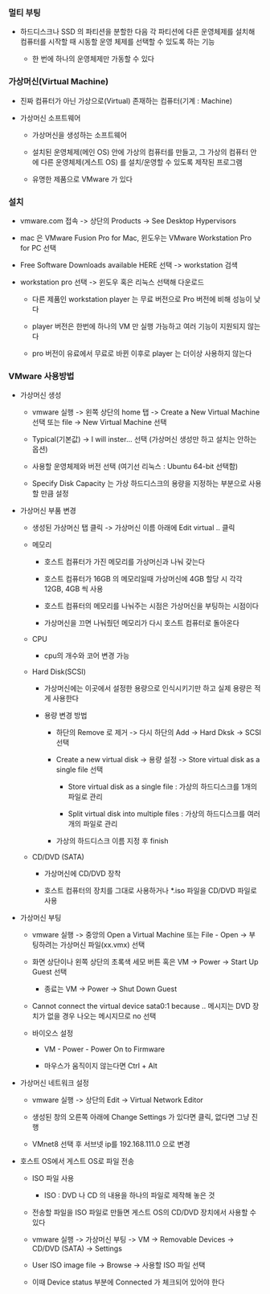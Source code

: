 ### 멀티 부팅

* 하드디스크나 SSD 의 파티션을 분할한 다음 각 파티션에 다른 운영체제를 설치해 컴퓨터를 시작할 때 시동할 운영 체제를 선택할 수 있도록 하는 기능

    - 한 번에 하나의 운영체제만 가동할 수 있다

### 가상머신(Virtual Machine)

* 진짜 컴퓨터가 아닌 가상으로(Virtual) 존재하는 컴퓨터(기계 : Machine)

* 가상머신 소프트웨어 

    - 가상머신을 생성하는 소프트웨어

    - 설치된 운영체제(메인 OS) 안에 가상의 컴퓨터를 만들고, 그 가상의 컴퓨터 안에 다른 운영체제(게스트 OS) 를 설치/운영할 수 있도록 제작된 프로그램

    - 유명한 제품으로 VMware 가 있다

### 설치

* vmware.com 접속 -> 상단의 Products -> See Desktop Hypervisors

* mac 은 VMware Fusion Pro for Mac, 윈도우는 VMware Workstation Pro for PC 선택

* Free Software Downloads available HERE 선택 -> workstation 검색

* workstation pro 선택 -> 윈도우 혹은 리눅스 선택해 다운로드

    - 다른 제품인 workstation player 는 무료 버전으로 Pro 버전에 비해 성능이 낮다

    - player 버전은 한번에 하나의 VM 만 실행 가능하고 여러 기능이 지원되지 않는다

    - pro 버전이 유료에서 무료로 바뀐 이후로 player 는 더이상 사용하지 않는다

### VMware 사용방법

* 가상머신 생성

    - vmware 실행 -> 왼쪽 상단의 home 탭 -> Create a New Virtual Machine 선택 또는 file -> New Virtual Machine 선택

    - Typical(기본값) -> I will inster... 선택 (가상머신 생성만 하고 설치는 안하는 옵션)

    - 사용할 운영체제와 버전 선택 (여기선 리눅스 : Ubuntu 64-bit 선택함)

    - Specify Disk Capacity 는 가상 하드디스크의 용량을 지정하는 부분으로 사용할 만큼 설정

* 가상머신 부품 변경

    - 생성된 가상머신 탭 클릭 -> 가상머신 이름 아래에 Edit virtual .. 클릭

    - 메모리
    
        - 호스트 컴퓨터가 가진 메모리를 가상머신과 나눠 갖는다

        - 호스트 컴퓨터가 16GB 의 메모리일때 가상머신에 4GB 할당 시 각각 12GB, 4GB 씩 사용
    
        - 호스트 컴퓨터의 메모리를 나눠주는 시점은 가상머신을 부팅하는 시점이다

        - 가상머신을 끄면 나눠줬던 메모리가 다시 호스트 컴퓨터로 돌아온다

    - CPU

        - cpu의 개수와 코어 변경 가능

    - Hard Disk(SCSI)

        - 가상머신에는 이곳에서 설정한 용량으로 인식시키기만 하고 실제 용량은 적게 사용한다

        - 용량 변경 방법

            - 하단의 Remove 로 제거 -> 다시 하단의 Add -> Hard Dksk -> SCSI 선택

            - Create a new virtual disk -> 용량 설정 -> Store virtual disk as a single file 선택

                - Store virtual disk as a single file : 가상의 하드디스크를 1개의 파일로 관리

                - Split virtual disk into multiple files : 가상의 하드디스크를 여러 개의 파일로 관리

            - 가상의 하드디스크 이름 지정 후 finish

    - CD/DVD (SATA)

        - 가상머신에 CD/DVD 장착

        - 호스트 컴퓨터의 장치를 그대로 사용하거나 *.iso 파일을 CD/DVD 파일로 사용

* 가상머신 부팅

    - vmware 실행 -> 중앙의 Open a Virtual Machine 또는 File - Open -> 부팅하려는 가상머신 파일(xx.vmx) 선택

    - 화면 상단이나 왼쪽 상단의 초록색 세모 버튼 혹은 VM -> Power -> Start Up Guest 선택

        - 종료는 VM -> Power -> Shut Down Guest

    - Cannot connect the virtual device sata0:1 because .. 메시지는 DVD 장치가 없을 경우 나오는 메시지므로 no 선택

    - 바이오스 설정

        - VM - Power - Power On to Firmware

        - 마우스가 움직이지 않는다면 Ctrl + Alt

* 가상머신 네트워크 설정

    - vmware 실행 -> 상단의 Edit -> Virtual Network Editor

    - 생성된 창의 오른쪽 아래에 Change Settings 가 있다면 클릭, 없다면 그냥 진행

    - VMnet8 선택 후 서브넷 ip를 192.168.111.0 으로 변경

* 호스트 OS에서 게스트 OS로 파일 전송

    - ISO 파일 사용

        - ISO : DVD 나 CD 의 내용을 하나의 파일로 제작해 놓은 것

    - 전송할 파일을 ISO 파일로 만들면 게스트 OS의 CD/DVD 장치에서 사용할 수 있다

    - vmware 실행 -> 가상머신 부팅 -> VM -> Removable Devices -> CD/DVD (SATA) -> Settings

    - User ISO image file -> Browse -> 사용할 ISO 파일 선택

    - 이때 Device status 부분에 Connected 가 체크되어 있어야 한다
